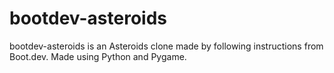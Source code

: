 # bootdev-asteroids

bootdev-asteroids is an Asteroids clone made by following instructions from Boot.dev. Made using Python and Pygame.
